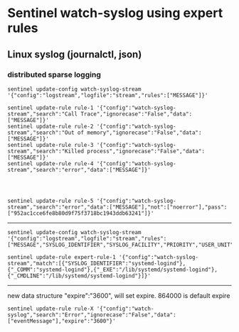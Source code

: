 
# Sentinel watch-syslog using expert rules

## Linux syslog (journalctl, json)

### distributed sparse logging

```
sentinel update-config watch-syslog-stream '{"config":"logstream","logfile":"stream","rules":["MESSAGE"]}'
```
```
sentinel update-rule rule-1 '{"config":"watch-syslog-stream","search":"Call Trace","ignorecase":"False","data":["MESSAGE"]}'
sentinel update-rule rule-2 '{"config":"watch-syslog-stream","search":"Out of memory","ignorecase":"False","data":["MESSAGE"]}'
sentinel update-rule rule-3 '{"config":"watch-syslog-stream","search":"Killed process","ignorecase":"False","data":["MESSAGE"]}'
sentinel update-rule rule-4 '{"config":"watch-syslog-stream","search":"error","data":["MESSAGE"]}'




sentinel update-rule rule-5 '{"config":"watch-syslog-stream","search":"error","data":["MESSAGE"],"not":["noerror"],"pass":["952ac1cce6fe8b80d9f75f3718bc1943ddb63241"]}'

```

---


```
sentinel update-config watch-syslog-stream '{"config":"logstream","logfile":"stream","rules":["MESSAGE","SYSLOG_IDENTIFIER","SYSLOG_FACILITY","PRIORITY","USER_UNIT","_TRANSPORT","_CMDLINE","_COMM","_EXE","_HOSTNAME"]}'
```
```
sentinel update-rule expert-rule-1 '{"config":"watch-syslog-stream","match":[{"SYSLOG_IDENTIFIER":"systemd-logind"},{"_COMM":"systemd-logind"},{"_EXE":"/lib/systemd/systemd-logind"},{"_CMDLINE":"/lib/systemd/systemd-logind"}]}'
```

---

new data structure  "expire":"3600", will set expire.  864000 is default expire

```
sentinel update-rule rule-X '{"config":"watch-syslog","search":"Error","ignorecase":"False","data":["eventMessage"],"expire":"3600"}'
```




